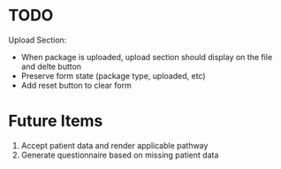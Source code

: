 # TODO

Upload Section:

- When package is uploaded, upload section should display on the file and delte button
- Preserve form state (package type, uploaded, etc)
- Add reset button to clear form

# Future Items

1. Accept patient data and render applicable pathway
2. Generate questionnaire based on missing patient data
